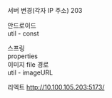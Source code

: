 서버 변경(각자 IP 주소)
203

안드로이드  
util - const

스프링  
properties  
이미지 file 경로  
util - imageURL  

리엑트
http://10.100.105.203:5173/
